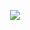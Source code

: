 <p align="center">
  <a href="https://skillicons.dev">
    <img src="https://skillicons.dev/icons?i=html,css,java,aws,js,react,nextjs,tailwind,vim,vscode" />
  </a>
</p>
